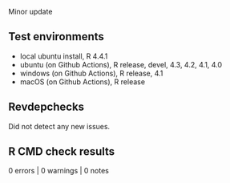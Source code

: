 Minor update

## Test environments

* local ubuntu install, R 4.4.1
* ubuntu (on Github Actions), R release, devel, 4.3, 4.2, 4.1, 4.0
* windows (on Github Actions), R release, 4.1
* macOS (on Github Actions), R release

## Revdepchecks

Did not detect any new issues.

## R CMD check results

0 errors | 0 warnings | 0 notes
